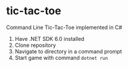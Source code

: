 # tic-tac-toe

Command Line Tic-Tac-Toe implemented in C#

1. Have .NET SDK 6.0 installed
2. Clone repository
3. Navigate to directory in a command prompt
4. Start game with command `dotnet run`
